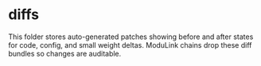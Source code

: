 # diffs

This folder stores auto-generated patches showing before and after states for code, config, and small weight deltas. ModuLink chains drop these diff bundles so changes are auditable.
